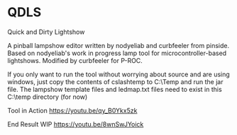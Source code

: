 # QDLS
Quick and Dirty Lightshow

A pinball lampshow editor written by nodyeliab and curbfeeler from pinside.
Based on nodyeliab's work in progress lamp tool for microcontroller-based lightshows.
Modified by curbfeeler for P-ROC.

If you only want to run the tool without worrying about source and are using windows, just copy the contents of cslashtemp to 
C:\Temp and run the jar file.  The lampshow template files and ledmap.txt files need to exist in this C:\temp directory (for now)

Tool in Action
https://youtu.be/qy_B0Ykx5zk

End Result WIP
https://youtu.be/8wnSwJYoick